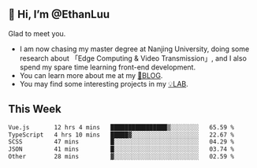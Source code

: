 ## 👋 Hi, I’m @EthanLuu

Glad to meet you.

- I am now chasing my master degree at Nanjing University, doing some research about 「Edge Computing & Video Transmission」, and I also spend my spare time learning front-end development.
- You can learn more about me at my [📝BLOG](https://blog.ethanloo.cn).
- You may find some interesting projects in my [💡LAB](https://lab.ethanloo.cn).

## This Week
<!--START_SECTION:waka-->

```txt
Vue.js       12 hrs 4 mins   ████████████████▒░░░░░░░░   65.59 %
TypeScript   4 hrs 10 mins   █████▓░░░░░░░░░░░░░░░░░░░   22.67 %
SCSS         47 mins         █░░░░░░░░░░░░░░░░░░░░░░░░   04.29 %
JSON         41 mins         █░░░░░░░░░░░░░░░░░░░░░░░░   03.74 %
Other        28 mins         ▓░░░░░░░░░░░░░░░░░░░░░░░░   02.59 %
```

<!--END_SECTION:waka-->
